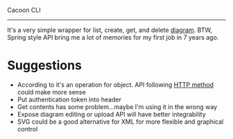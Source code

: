 Cacoon CLI

---

It's a very simple wrapper for list, create, get, and delete [diagram](https://developer.nulab-inc.com/docs/cacoo/api/1/diagrams/). BTW, Spring style API bring me a lot of memories for my first job in 7 years ago.

# Suggestions

- According to it's an operation for object. API following [HTTP method](https://restfulapi.net/http-methods/) could make more sense
- Put authentication token into header
- Get contents has some problem...maybe I'm using it in the wrong way
- Expose diagram editing or upload API will have better integrability
- SVG could be a good alternative for XML for more flexible and graphical control
